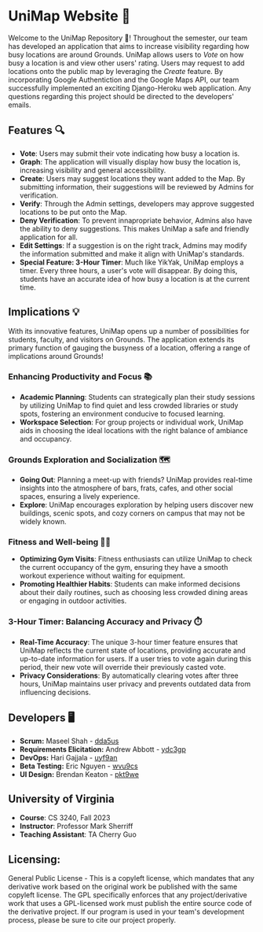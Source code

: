 # UniMap Website 📍

Welcome to the UniMap Repository 👋! Throughout the semester, our team has developed an application that aims to increase visibility regarding how busy locations are around Grounds. UniMap allows users to *Vote* on how busy a location is and view other users' rating. Users may request to add locations onto the public map by leveraging the *Create* feature. By incorporating Google Authentiction and the Google Maps API, our team successfully implemented an exciting Django-Heroku web application. Any questions regarding this project should be directed to the developers' emails.

## Features 🔍
- **Vote**: Users may submit their vote indicating how busy a location is.
- **Graph**: The application will visually display how busy the location is, increasing visibility and general accessibility.
- **Create**: Users may suggest locations they want added to the Map. By submitting information, their suggestions will be reviewed by Admins for verification.
- **Verify**: Through the Admin settings, developers may approve suggested locations to be put onto the Map.
- **Deny Verification**: To prevent innapropriate behavior, Admins also have the ability to deny suggestions. This makes UniMap a safe and friendly application for all.
- **Edit Settings**: If a suggestion is on the right track, Admins may modify the information submitted and make it align with UniMap's standards.
- **Special Feature: 3-Hour Timer**: Much like YikYak, UniMap employs a timer. Every three hours, a user's vote will disappear. By doing this, students have an accurate idea of how busy a location is at the current time.

## Implications 💡

With its innovative features, UniMap opens up a number of possibilities for students, faculty, and visitors on Grounds. The application extends its primary function of gauging the busyness of a location, offering a range of implications around Grounds!

### Enhancing Productivity and Focus 📚
- **Academic Planning**: Students can strategically plan their study sessions by utilizing UniMap to find quiet and less crowded libraries or study spots, fostering an environment conducive to focused learning.
- **Workspace Selection**: For group projects or individual work, UniMap aids in choosing the ideal locations with the right balance of ambiance and occupancy.

### Grounds Exploration and Socialization 🗺️
- **Going Out**: Planning a meet-up with friends? UniMap provides real-time insights into the atmosphere of bars, frats, cafes, and other social spaces, ensuring a lively experience.
- **Explore**: UniMap encourages exploration by helping users discover new buildings, scenic spots, and cozy corners on campus that may not be widely known.

### Fitness and Well-being 🏋️‍♂️
- **Optimizing Gym Visits**: Fitness enthusiasts can utilize UniMap to check the current occupancy of the gym, ensuring they have a smooth workout experience without waiting for equipment.
- **Promoting Healthier Habits**: Students can make informed decisions about their daily routines, such as choosing less crowded dining areas or engaging in outdoor activities.

### 3-Hour Timer: Balancing Accuracy and Privacy ⏱️
- **Real-Time Accuracy**: The unique 3-hour timer feature ensures that UniMap reflects the current state of locations, providing accurate and up-to-date information for users. If a user tries to vote again during this period, their new vote will override their previously casted vote.
- **Privacy Considerations**: By automatically clearing votes after three hours, UniMap maintains user privacy and prevents outdated data from influencing decisions.


## Developers 🖥️

- **Scrum:** Maseel Shah - [dda5us](https://github.com/maseelshah22)
- **Requirements Elicitation:** Andrew Abbott - [ydc3gp](https://github.com/ydc3gp)
- **DevOps:** Hari Gajjala - [uyf9an](https://github.com/hari-gajjala)
- **Beta Testing:** Eric Nguyen - [wvu9cs](https://github.com/eric-nguyen13)
- **UI Design:** Brendan Keaton - [pkt9we](https://github.com/BrendanKeaton)


## University of Virginia
- **Course**: CS 3240, Fall 2023
- **Instructor**: Professor Mark Sherriff
- **Teaching Assistant**: TA Cherry Guo

## Licensing:
General Public License - This is a copyleft license, which mandates that any derivative work based on the original work be published with the same copyleft license. The GPL specifically enforces that any project/derivative work that uses a GPL-licensed work must publish the entire source code of the derivative project. If our program is used in your team's development process, please be sure to cite our project properly.

